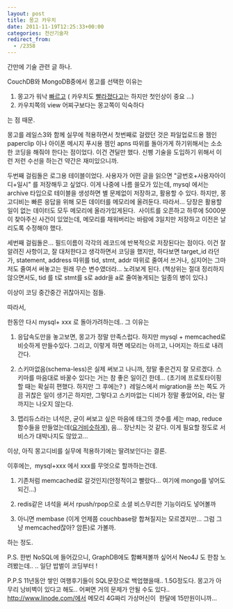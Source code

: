 ```yaml
---
layout: post
title: 몽고 카우치
date: 2011-11-19T12:25:33+00:00
categories: 전산기술자
redirect_from:
  - /2358
---
```


간만에 기술 관련 글 하나.

CouchDB와 MongoDB중에서 몽고를 선택한 이유는

<ol>

<li>몽고가 워낙 <a title="[http://groovy.pe.kr/43]로 이동합니다." href="http://groovy.pe.kr/43" target="_blank">빠르고</a> ( 카우치도 <a title="[http://groovy.pe.kr/54]로 이동합니다." href="http://groovy.pe.kr/54" target="_blank">빨라졌다고</a>는 하지만 첫인상이 중요 ...)</li>

<li>카우치쪽의 view 어찌구보다는 몽고쪽이 익숙하다</li>

</ol>

는 점 때문.

몽고를 레일스3와 함께 실무에 적용하면서 첫번째로 걸렸던 것은 파일업로드용 젬인 paperclip 이나 아이폰 메시지 푸시용 젬인 apns 따위를 돌아가게 하기위해서는 소소한 코딩을 해줘야 한다는 점이었다. 이건 견딜만 했다. 신삥 기술을 도입하기 위해서 이런 저런 수선을 하는건 약간은 재미있으니까.

두번째 걸림돌은 로그용 테이블이었다. 사용자가 어떤 글을 읽으면 "글번호+사용자아이디+일시" 를 저장해두고 싶었다. 이게 나중에 나름 쓸모가 있는데, mysql 에서는 archive 타입으로 테이블을 생성하면 별 문제없이 저장하고, 활용할 수 있다. 하지만, 몽고디비는 빠른 응답을 위해 모든 데이터를 메모리에 올려둔다. 따라서... 당장은 활용할 일이 없는 데이터도 모두 메모리에 올라가있게된다.  사이트를 오픈하고 하루에 5000분이 찾아주신 사건이 있었는데, 메모리를 채워버리는 바람에 3일치만 저장하고 이전은 날리도록 수정해야 했다.

세번째 걸림돌은... 필드이름이 각각의 레코드에 반복적으로 저장된다는 점이다. 이건 잘알려진 사항이고, 잘 대처한다고 생각하면서 코딩을 했지만, 하다보면 target_id 라던가, statement, address 따위를 tid, stmt, addr 따위로 줄여서 쓰거나, 심지어는 그마저도 줄여서 써놓고는 원래 무슨 변수였더라... 노려보게 된다. (책상위는 절대 정리하지 않으면서도, tid 를 t로 stmt를 s로 addr을 a로 줄여놓게되는 일종의 병이 있다.)

이상이 코딩 중간중간 귀찮아지는 점들.

따라서,

한동안 다시 mysql+ xxx 로 돌아가려하는데.. 그 이유는

<ol>

<li>응답속도만을 놓고보면, 몽고가 정말 만족스럽다. 하지만 mysql + memcached로 비슷하게 만들수있다. 그리고, 이렇게 하면 메모리는 아끼고, 나머지는 하드로 내려간다.

</li>

<li>

스키마없음(schema-less)은 실제 써보고 나니까, 정말 좋은건지 잘 모르겠다. 스키마를 마음대로 바꿀수 있다는 거는 참 좋은 일이긴 한데... (초기에 프로토타이핑할 때는 확실히 편했다. 하지만 그 후에는? )  레일스에서 migration을 쓰는 쪽도 가끔 귀찮은 일이 생기곤 하지만, 그렇다고 스키마없는 디비가 정말 좋았어요, 라는 말 까지는 나오지 않는다. 

</li>

<li>

맵리듀스라는 녀석은, 굳이 써보고 싶은 마음에 태그의 갯수를 세는 map, reduce함수들을 만들었는데(<a title="[http://cookbook.mongodb.org/patterns/count_tags/]로 이동합니다." href="http://cookbook.mongodb.org/patterns/count_tags/" target="_blank">요거비슷하게</a>), 음... 장난치는 것 같다. 이게 필요할 정도로 서비스가 대박나지도 않았고...

</li>

</ol>

이상, 아직 몽고디비를 실무에 적용하기에는 딸려보인다는 결론.

이후에는,  mysql+xxx 에서 xxx를 무엇으로 할까하는건데.

1. 기존처럼 memcached로 갈것인지(안정적이고 빨랐다... 여기에 mongo를 넣어도 되긴...)

2. redis같은 녀석을 써서 rpush/rpop으로 소셜 비스무리한 기능이라도 넣어볼까

3. 아니면 membase (이게 언제쯤 couchbase랑 합쳐질지는 모르겠지만... 그럼 그냥 memcached잖아? 암튼)로 가볼까.

하는 정도.

P.S. 한번 NoSQL에 들어갔으니, GraphDB에도 함빠져볼까 싶어서 Neo4J 도 한참 노려봤는데.. .. 일단 밥벌이 코딩부터 ! 

P.P.S 11년동안 쌓인 여행후기들이 SQL문장으로 백업했을때.. 1.5G정도다. 몽고가 아무리 낭비벽이 있다고 해도.. 어쩌면 거의 문제가 안될 수도 있다.. http://www.linode.com/에서 메모리 4G짜리 가상머신이  한달에 15만원이니까...
